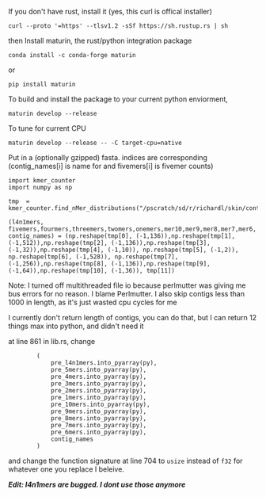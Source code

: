 
If you don't have rust, install it (yes, this curl is offical installer)
```
curl --proto '=https' --tlsv1.2 -sSf https://sh.rustup.rs | sh
```

then Install maturin, the rust/python integration package

```
conda install -c conda-forge maturin
```
or

```
pip install maturin
```

To build and install the package to your current python enviorment,
```
maturin develop --release
```
To tune for current CPU

```
maturin develop --release -- -C target-cpu=native
```

Put in a (optionally gzipped) fasta. indices are corresponding (contig_names[i] is name for and  fivemers[i] is fivemer counts)
```
import kmer_counter
import numpy as np

tmp  = kmer_counter.find_nMer_distributions("/pscratch/sd/r/richardl/skin/contigs.fna.gz")

(l4n1mers, fivemers,fourmers,threemers,twomers,onemers,mer10,mer9,mer8,mer7,mer6, contig_names) = (np.reshape(tmp[0], (-1,136)),np.reshape(tmp[1], (-1,512)),np.reshape(tmp[2], (-1,136)),np.reshape(tmp[3], (-1,32)),np.reshape(tmp[4], (-1,10)), np.reshape(tmp[5], (-1,2)), np.reshape(tmp[6], (-1,528)), np.reshape(tmp[7], (-1,256)),np.reshape(tmp[8], (-1,136)),np.reshape(tmp[9], (-1,64)),np.reshape(tmp[10], (-1,36)), tmp[11])
```

Note: I turned off multithreaded file io because perlmutter was giving me bus errors for no reason. I blame Perlmutter. I also skip contigs less than 1000 in length, as it's just wasted cpu cycles for me

I currently don't return length of contigs, you can do that, but I can return 12 things max into python, and didn't need it

at line 861 in lib.rs, change 

```
        (
            pre_l4n1mers.into_pyarray(py),
            pre_5mers.into_pyarray(py),
            pre_4mers.into_pyarray(py),
            pre_3mers.into_pyarray(py),
            pre_2mers.into_pyarray(py),
            pre_1mers.into_pyarray(py),
            pre_10mers.into_pyarray(py),
            pre_9mers.into_pyarray(py),
            pre_8mers.into_pyarray(py),
            pre_7mers.into_pyarray(py),
            pre_6mers.into_pyarray(py),
            contig_names
        )
```

and change the function signature at line 704 to `usize` instead of `f32` for whatever one you replace I beleive.

***Edit: l4n1mers are bugged. I dont use those anymore***
